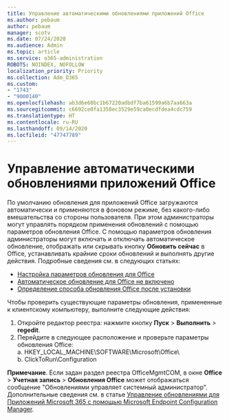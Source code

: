 ```yaml
---
title: Управление автоматическими обновлениями приложений Office
ms.author: pebaum
author: pebaum
manager: scotv
ms.date: 07/24/2020
ms.audience: Admin
ms.topic: article
ms.service: o365-administration
ROBOTS: NOINDEX, NOFOLLOW
localization_priority: Priority
ms.collection: Adm_O365
ms.custom:
- "1743"
- "9000140"
ms.openlocfilehash: ab3d6e60bc1b67220adbdf7ba61599a6b7aa663a
ms.sourcegitcommit: c6692ce0fa1358ec3529e59ca0ecdfdea4cdc759
ms.translationtype: HT
ms.contentlocale: ru-RU
ms.lasthandoff: 09/14/2020
ms.locfileid: "47747789"
---
```

# <a name="control-automatic-updates-for-office-apps"></a>Управление автоматическими обновлениями приложений Office

По умолчанию обновления для приложений Office загружаются автоматически и применяются в фоновом режиме, без какого-либо вмешательства со стороны пользователя. При этом администраторы могут управлять порядком применения обновлений с помощью параметров обновления Office. С помощью параметров обновления администраторы могут включать и отключать автоматическое обновление, отображать или скрывать кнопку **Обновить сейчас** в Office, устанавливать крайние сроки обновлений и выполнять другие действия. Подробные сведения см. в следующих статьях:

- [Настройка параметров обновления для Office](https://docs.microsoft.com/deployoffice/configure-update-settings-for-office-365-proplus)  
- [Автоматическое обновление для Office не включено](https://support.microsoft.com/help/2753538/automatic-updating-for-office-2013-and-office-2016-click-to-run-is-not)  
- [Определение способа обновления Office после установки](https://docs.microsoft.com/deployoffice/configuration-options-for-the-office-2016-deployment-tool#updates-element)

Чтобы проверить существующие параметры обновления, примененные к клиентскому компьютеру, выполните следующие действия:

1. Откройте редактор реестра: нажмите кнопку **Пуск** > **Выполнить** > **regedit**.
2. Перейдите в следующее расположение и проверьте параметры обновления Office:  
    а. HKEY_LOCAL_MACHINE\SOFTWARE\Microsoft\Office\  
    b. ClickToRun\Configuration

**Примечание**. Если задан раздел реестра OfficeMgmtCOM, в окне **Office** > **Учетная запись** > **Обновления Office** может отображаться сообщение "Обновлениями управляет системный администратор". Дополнительные сведения см. в статье [Управление обновлениями для Приложений Microsoft 365 с помощью Microsoft Endpoint Configuration Manager](https://docs.microsoft.com/deployoffice/manage-updates-to-office-365-proplus-with-system-center-configuration-manager#method-1-use-office-deployment-tool-to-enable-office-365-clients-to-receive-updates-from-configuration-manager).  
